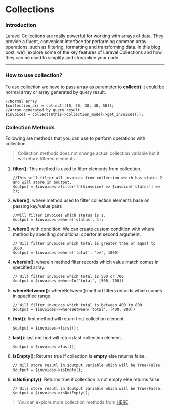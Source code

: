# Collections
### Introduction
Laravel Collections are really powerful for working with arrays of data. They provide a fluent, convenient interface for performing common array operations, such as filtering, formatting and transforming data. In this blog post, we'll explore some of the key features of Laravel Collections and how they can be used to simplify and streamline your code.

---

### How to use collection?
To use collection we have to pass array as parameter to **collect()** it could be normal array or array generated by query result.
```
//Normal array
$collection_arr = collect([10, 20, 30, 40, 50]);
//Array generated by query result
$invoices = collect($this->collection_model->get_invoices());

```
### Collection Methods
Following are methods that you can use to perform operations with collection.
> Collection methods does not change actual collection variable but it will return filtered elements.
1. **filter()**:
   This method is used to filter elements from collection.
   ```
   //This will filter all invoices from collection which has status 2 and will store in $output.
   $output = $invoices->filter(fn($invoice) => $invoice['status'] == 2);
   ```
2. **where()**:
   where method used to filter collection elements base on passing key/value pairs
   ```
   //Will filter invoices which status is 1.
   $output = $invoices->where('status', 1);
   ```
3. **where()** with condition:
   We can create custom condition with where method by specifing conditional opertor at second argument.
   ```
   // Will filter invoices which total is greater than or equal to 1000.
   $output = $invoices->where('total', '>=', 1000)
   ```
4. **whereIn()**:
   whereIn method filter records which value match comes in specified array.
   ```
   // Will filter invoices which total is 500 or 700
   $output = $invoices->whereIn('total', [500, 700])
   ```
5. **whereBetween()**:
   whereBetween() method filters records which comes in specifiec range.
   ```
   // Will filter invoices which total is between 400 to 800
   $output = $invoices->whereBetween('total', [400, 800])
   ```
6. **first()**:
   first method will return first collection element.
   ```
   $output = $invoices->first();
   ```
7. **last()**:
   last method will return last collection element.
   ```
   $output = $invoices->last();
   ```
8. **isEmpty()**:
   Returns true if collection is **empty** else returns false.
   ```
   // Will store resutl in $output variable which will be True/False.
   $output = $invoices->isEmpty();
   ```
9. **isNotEmpty()**:
    Returns true if collection is not empty else returns false.
   ```
   // Will store resutl in $output variable which will be True/False.
   $output = $invoices->isNotEmpty();
   ```

> You can explore more collection methods from [HERE](https://wendelladriel.com/blog/laravel-collections-the-artisans-guide)
   
